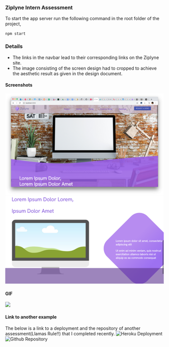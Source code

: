 ### Ziplyne Intern Assessment

To start the app server run the following command in the root folder of the project,

```
npm start
```

### Details
- The links in the navbar lead to their corresponding links on the Ziplyne site.
- The image consisting of the screen design had to cropped to achieve the aesthetic result as given in the design document.

#### Screenshots
![1](./screenshots/1.png)
![2](./screenshots/2.png)


#### GIF
![](./screenshots/ziplyne.gif)

#### Link to another example
The below is a link to a deployment and the repository of another assessment(Llamas Rule!!) that I completed recently.
![Heroku Deployment](http://llamas-rule.herokuapp.com/)
![Github Repository](https://github.com/Naman-sopho/llamas_rule)